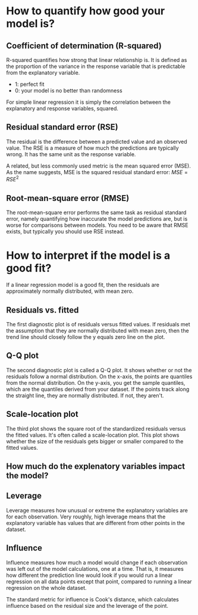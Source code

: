 # How to quantify how good your model is?
## Coefficient of determination (R-squared)
R-squared quantifies how strong that linear relationship is. It is defined as the proportion of the variance in the response variable that is predictable from the explanatory variable.
- 1: perfect fit
- 0: your model is no better than randomness

For simple linear regression it is simply the correlation between the explanatory and response variables, squared.

## Residual standard error (RSE)
The residual is the difference between a predicted value and an observed value. The RSE is a measure of how much the predictions are typically wrong. It has the same unit as the response variable. 

A related, but less commonly used metric is the mean squared error (MSE). As the name suggests, MSE is the squared residual standard error: $MSE = RSE^2$

## Root-mean-square error (RMSE)
The root-mean-square error performs the same task as residual standard error, namely quantifying how inaccurate the model predictions are, but is worse for comparisons between models. You need to be aware that RMSE exists, but typically you should use RSE instead.

# How to interpret if the model is a good fit?
If a linear regression model is a good fit, then the residuals are approximately normally distributed, with mean zero.

##  Residuals vs. fitted
The first diagnostic plot is of residuals versus fitted values. If residuals met the assumption that they are normally distributed with mean zero, then the trend line should closely follow the y equals zero line on the plot.

## Q-Q plot
The second diagnostic plot is called a Q-Q plot. It shows whether or not the residuals follow a normal distribution. On the x-axis, the points are quantiles from the normal distribution. On the y-axis, you get the sample quantiles, which are the quantiles derived from your dataset. If the points track along the straight line, they are normally distributed. If not, they aren't.

## Scale-location plot
The third plot shows the square root of the standardized residuals versus the fitted values. It's often called a scale-location plot. This plot shows whether the size of the residuals gets bigger or smaller compared to the fitted values.

## How much do the explenatory variables impact the model?
## Leverage
Leverage measures how unusual or extreme the explanatory variables are for each observation. Very roughly, high leverage means that the explanatory variable has values that are different from other points in the dataset. 

## Influence
Influence measures how much a model would change if each observation was left out of the model calculations, one at a time. That is, it measures how different the prediction line would look if you would run a linear regression on all data points except that point, compared to running a linear regression on the whole dataset.

The standard metric for influence is Cook's distance, which calculates influence based on the residual size and the leverage of the point.
